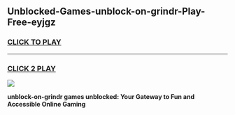 
## Unblocked-Games-unblock-on-grindr-Play-Free-eyjgz
<h3>
<a href="https://premium76.site?title=unblock-on-grindr&ref=18A1">CLICK TO PLAY</a></h3>
<hr>

<h3>
<a href="https://premium76.site?title=unblock-on-grindr&ref=18A1">CLICK 2 PLAY</a>
  
</h3>

<a href="https://premium76.site?title=unblock-on-grindr&ref=18A1"><img src="https://clearcache.store/games.png"></a>


**unblock-on-grindr games unblocked: Your Gateway to Fun and Accessible Online Gaming**
